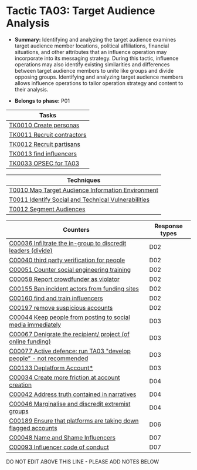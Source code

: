 # Tactic TA03: Target Audience Analysis

* **Summary:** Identifying and analyzing the target audience examines target audience member locations,  political affiliations, financial situations, and other attributes that an influence operation may incorporate into its messaging strategy. During this tactic, influence operations may also identify  existing similarities and differences between target audience members to unite like groups and  divide opposing groups. Identifying and analyzing target audience members allows influence operations to tailor  operation strategy and content to their analysis. 

* **Belongs to phase:** P01



| Tasks |
| ----- |
| [TK0010 Create personas](../generated_pages/tasks/TK0010.md) |
| [TK0011 Recruit contractors](../generated_pages/tasks/TK0011.md) |
| [TK0012 Recruit partisans](../generated_pages/tasks/TK0012.md) |
| [TK0013 find influencers](../generated_pages/tasks/TK0013.md) |
| [TK0033 OPSEC for TA03](../generated_pages/tasks/TK0033.md) |



| Techniques |
| ---------- |
| [T0010 Map Target Audience Information Environment](../generated_pages/techniques/T0010.md) |
| [T0011 Identify Social and Technical Vulnerabilities](../generated_pages/techniques/T0011.md) |
| [T0012 Segment Audiences](../generated_pages/techniques/T0012.md) |



| Counters | Response types |
| -------- | -------------- |
| [C00036 Infiltrate the in-group to discredit leaders (divide)](../generated_pages/counters/C00036.md) | D02 |
| [C00040 third party verification for people](../generated_pages/counters/C00040.md) | D02 |
| [C00051 Counter social engineering training](../generated_pages/counters/C00051.md) | D02 |
| [C00058 Report crowdfunder as violator](../generated_pages/counters/C00058.md) | D02 |
| [C00155 Ban incident actors from funding sites](../generated_pages/counters/C00155.md) | D02 |
| [C00160 find and train influencers](../generated_pages/counters/C00160.md) | D02 |
| [C00197 remove suspicious accounts](../generated_pages/counters/C00197.md) | D02 |
| [C00044 Keep people from posting to social media immediately](../generated_pages/counters/C00044.md) | D03 |
| [C00067 Denigrate the recipient/ project (of online funding)](../generated_pages/counters/C00067.md) | D03 |
| [C00077 Active defence: run TA03 "develop people” - not recommended](../generated_pages/counters/C00077.md) | D03 |
| [C00133 Deplatform Account*](../generated_pages/counters/C00133.md) | D03 |
| [C00034 Create more friction at account creation](../generated_pages/counters/C00034.md) | D04 |
| [C00042 Address truth contained in narratives](../generated_pages/counters/C00042.md) | D04 |
| [C00046 Marginalise and discredit extremist groups](../generated_pages/counters/C00046.md) | D04 |
| [C00189 Ensure that platforms are taking down flagged accounts](../generated_pages/counters/C00189.md) | D06 |
| [C00048 Name and Shame Influencers](../generated_pages/counters/C00048.md) | D07 |
| [C00093 Influencer code of conduct](../generated_pages/counters/C00093.md) | D07 |


DO NOT EDIT ABOVE THIS LINE - PLEASE ADD NOTES BELOW